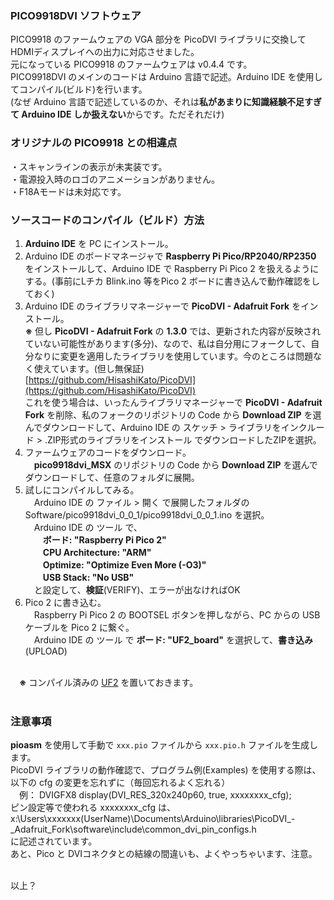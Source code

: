 ### PICO9918DVI ソフトウェア

PICO9918 のファームウェアの VGA 部分を PicoDVI ライブラリに交換して HDMIディスプレイへの出力に対応させました。  
元になっている PICO9918 のファームウェアは v0.4.4 です。  
PICO9918DVI のメインのコードは Arduino 言語で記述。Arduino IDE を使用してコンパイル(ビルド)を行います。  
(なぜ Arduino 言語で記述しているのか、それは**私があまりに知識経験不足すぎて Arduino IDE しか扱えない**からです。ただそれだけ)

### オリジナルの PICO9918 との相違点

・スキャンラインの表示が未実装です。  
・電源投入時のロゴのアニメーションがありません。  
・F18Aモードは未対応です。

### ソースコードのコンパイル（ビルド）方法
1. **Arduino IDE** を PC にインストール。
2. Arduino IDE のボードマネージャで **Raspberry Pi Pico/RP2040/RP2350** をインストールして、Arduino IDE で Raspberry Pi Pico 2 を扱えるようにする。(事前にLチカ Blink.ino 等をPico 2 ボードに書き込んで動作確認をしておく)   
3. Arduino IDE のライブラリマネージャーで **PicoDVI - Adafruit Fork** をインストール。<br/>
 **※** 但し **PicoDVI - Adafruit Fork** の **1.3.0** では、更新された内容が反映されていない可能性があります(多分)、なので、私は自分用にフォークして、自分なりに変更を適用したライブラリを使用しています。今のところは問題なく使えています。(但し無保証)<br/>
 [https://github.com/HisashiKato/PicoDVI](https://github.com/HisashiKato/PicoDVI)<br/>
  これを使う場合は、いったんライブラリマネージャーで **PicoDVI - Adafruit Fork** を削除、私のフォークのリポジトリの Code から **Download ZIP** を選んでダウンロードして、Arduino IDE の スケッチ > ライブラリをインクルード > .ZIP形式のライブラリをインストール でダウンロードしたZIPを選択。<br/>
4. ファームウェアのコードをダウンロード。<br/>
　**pico9918dvi_MSX** のリポジトリの Code から **Download ZIP** を選んでダウンロードして、任意のフォルダに展開。  
5. 試しにコンパイルしてみる。<br/>
　Arduino IDE の ファイル > 開く で展開したフォルダの Software/pico9918dvi_0_0_1/pico9918dvi_0_0_1.ino を選択。<br/>
　Arduino IDE の ツール で、<br/>
　　**ボード: "Raspberry Pi Pico 2"**<br/>
　　**CPU Architecture: "ARM"**<br/>
　　**Optimize: "Optimize Even More (-O3)"**<br/>
　　**USB Stack: "No USB"**<br/>
　と設定して、**検証**(VERIFY)、エラーが出なければOK  
6. Pico 2 に書き込む。<br/>
　Raspberry Pi Pico 2 の BOOTSEL ボタンを押しながら、PC からの USBケーブルを Pico 2 に繋ぐ。<br/>
　Arduino IDE の ツール で **ボード: "UF2_board"** を選択して、**書き込み**(UPLOAD)<br/><br/>

　**※** コンパイル済みの [UF2](./UF2) を置いておきます。<br/><br/>

  
### 注意事項 ###
**pioasm** を使用して手動で `xxx.pio` ファイルから `xxx.pio.h` ファイルを生成します。  
PicoDVI ライブラリの動作確認で、プログラム例(Examples) を使用する際は、以下の cfg の変更を忘れずに（毎回忘れるよく忘れる）<br/>
　例：  DVIGFX8 display(DVI_RES_320x240p60, true, xxxxxxxx_cfg);<br/>
ピン設定等で使われる xxxxxxxx_cfg は、  
x:\Users\xxxxxxx(UserName)\Documents\Arduino\libraries\PicoDVI_-_Adafruit_Fork\software\include\common_dvi_pin_configs.h  
に記述されています。  
あと、Pico と DVIコネクタとの結線の間違いも、よくやっちゃいます、注意。<br/><br/>

以上？
